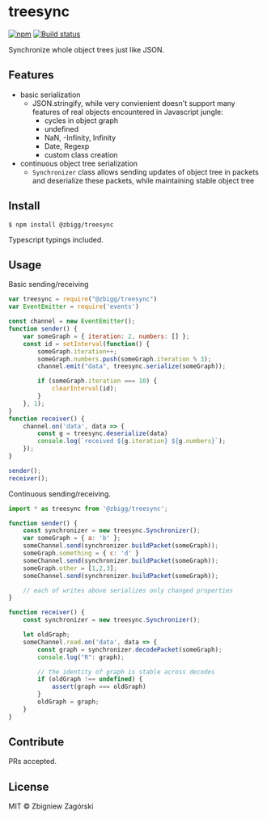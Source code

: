 treesync
========
[![npm](https://img.shields.io/npm/v/@zbigg/treesync.svg?style=flat-square)](http://www.npmjs.com/package/@zbigg/treesync)
[![Build status](https://travis-ci.org/zbigg/treesync.svg)](https://travis-ci.org/zbigg/treesync)


Synchronize whole object trees just like JSON.

## Features

* basic serialization
    * JSON.stringify, while very convienient doesn't support many features of real objects encountered
      in Javascript jungle:
        * cycles in object graph
        * undefined
        * NaN, -Infinity, Infinity
        * Date, Regexp
        * custom class creation
* continuous object tree serialization
    * `Synchronizer` class allows sending updates of object tree in packets and deserialize these
       packets, while maintaining stable object tree

## Install

```
$ npm install @zbigg/treesync
```
Typescript typings included.

## Usage

Basic sending/receiving

```javascript
var treesync = require("@zbigg/treesync")
var EventEmitter = require('events')

const channel = new EventEmitter();
function sender() {
    var someGraph = { iteration: 2, numbers: [] };
    const id = setInterval(function() {
        someGraph.iteration++;
        someGraph.numbers.push(someGraph.iteration % 3);
        channel.emit("data", treesync.serialize(someGraph));

        if (someGraph.iteration === 10) {
            clearInterval(id);
        }
    }, 1);
}
function receiver() {
    channel.on('data', data => {
        const g = treesync.deserialize(data)
        console.log(`received ${g.iteration} ${g.numbers}`);
    });
}

sender();
receiver();
```

Continuous sending/receiving.

```javascript
import * as treesync from '@zbigg/treesync';

function sender() {
    const synchronizer = new treesync.Synchronizer();
    var someGraph = { a: 'b' };
    someChannel.send(synchronizer.buildPacket(someGraph));
    someGraph.something = { c: 'd' }
    someChannel.send(synchronizer.buildPacket(someGraph));
    someGraph.other = [1,2,3];
    someChannel.send(synchronizer.buildPacket(someGraph));

    // each of writes above serializes only changed properties
}

function receiver() {
    const synchronizer = new treesync.Synchronizer();

    let oldGraph;
    someChannel.read.on('data', data => {
        const graph = synchronizer.decodePacket(someGraph);
        console.log("R": graph);

        // the identity of graph is stable across decodes
        if (oldGraph !== undefined) {
            assert(graph === oldGraph)
        }
        oldGraph = graph;
    }
}

```
## Contribute

PRs accepted.

## License

MIT © Zbigniew Zagórski
